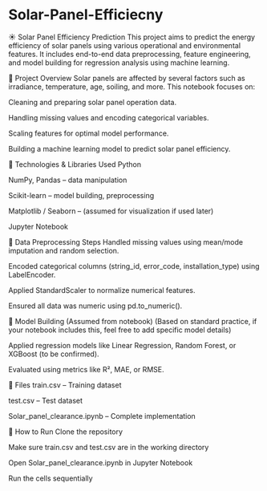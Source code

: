 # Solar-Panel-Efficiecny

☀️ Solar Panel Efficiency Prediction
This project aims to predict the energy efficiency of solar panels using various operational and environmental features. It includes end-to-end data preprocessing, feature engineering, and model building for regression analysis using machine learning.

📌 Project Overview
Solar panels are affected by several factors such as irradiance, temperature, age, soiling, and more. This notebook focuses on:

Cleaning and preparing solar panel operation data.

Handling missing values and encoding categorical variables.

Scaling features for optimal model performance.

Building a machine learning model to predict solar panel efficiency.

🧪 Technologies & Libraries Used
Python

NumPy, Pandas – data manipulation

Scikit-learn – model building, preprocessing

Matplotlib / Seaborn – (assumed for visualization if used later)

Jupyter Notebook

🔧 Data Preprocessing Steps
Handled missing values using mean/mode imputation and random selection.

Encoded categorical columns (string_id, error_code, installation_type) using LabelEncoder.

Applied StandardScaler to normalize numerical features.

Ensured all data was numeric using pd.to_numeric().

🧠 Model Building (Assumed from notebook)
(Based on standard practice, if your notebook includes this, feel free to add specific model details)

Applied regression models like Linear Regression, Random Forest, or XGBoost (to be confirmed).

Evaluated using metrics like R², MAE, or RMSE.

📁 Files
train.csv – Training dataset

test.csv – Test dataset

Solar_panel_clearance.ipynb – Complete implementation

🚀 How to Run
Clone the repository

Make sure train.csv and test.csv are in the working directory

Open Solar_panel_clearance.ipynb in Jupyter Notebook

Run the cells sequentially
